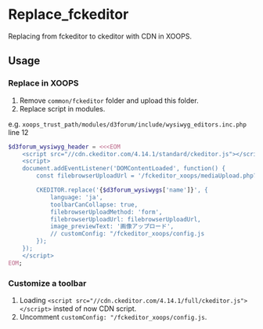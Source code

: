 # Replace_fckeditor
Replacing from fckeditor to ckeditor with CDN in XOOPS.

## Usage

### Replace in XOOPS
1. Remove `common/fckeditor` folder and upload this folder.
2. Replace script in modules.

e.g. `xoops_trust_path/modules/d3forum/include/wysiwyg_editors.inc.php` line 12
```php
$d3forum_wysiwyg_header = <<<EOM
    <script src="//cdn.ckeditor.com/4.14.1/standard/ckeditor.js"></script>
    <script>
    document.addEventListener('DOMContentLoaded', function() {
        const filebrowserUploadUrl = '/fckeditor_xoops/mediaUpload.php?param=1';

        CKEDITOR.replace('{$d3forum_wysiwygs['name']}', {
            language: 'ja',
            toolbarCanCollapse: true,
            filebrowserUploadMethod: 'form',
            filebrowserUploadUrl: filebrowserUploadUrl,
            image_previewText: '画像アップロード',
            // customConfig: "/fckeditor_xoops/config.js
        });
    });
    </script>
EOM;
```

### Customize a toolbar
1. Loading `<script src="//cdn.ckeditor.com/4.14.1/full/ckeditor.js"></script>` insted of now CDN script.
2. Uncomment `customConfig: "/fckeditor_xoops/config.js`.

